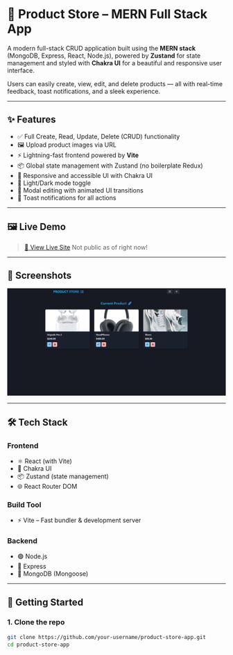 # 🛒 Product Store – MERN Full Stack App

A modern full-stack CRUD application built using the **MERN stack** (MongoDB, Express, React, Node.js), powered by **Zustand** for state management and styled with **Chakra UI** for a beautiful and responsive user interface.

Users can easily create, view, edit, and delete products — all with real-time feedback, toast notifications, and a sleek experience.

---

## ✨ Features

- ✅ Full Create, Read, Update, Delete (CRUD) functionality
- 🖼 Upload product images via URL
- ⚡ Lightning-fast frontend powered by **Vite**
- 📦 Global state management with Zustand (no boilerplate Redux)
- 🎨 Responsive and accessible UI with Chakra UI
- 🌙 Light/Dark mode toggle
- 🚀 Modal editing with animated UI transitions
- 🔔 Toast notifications for all actions

---

## 🖼 Live Demo

> [🔗 View Live Site](https://your-live-site-link.com) Not public as of right now! 
> 

---

## 📸 Screenshots

 ![Home](./ProductStore.png) 

---

## 🛠️ Tech Stack

### Frontend
- ⚛️ React (with Vite)
- 🎨 Chakra UI
- 📦 Zustand (state management)
- 🌐 React Router DOM

### Build Tool
- ⚡ Vite – Fast bundler & development server

### Backend
- 🟢 Node.js
- 🚂 Express
- 🍃 MongoDB (Mongoose)

---

## 🚀 Getting Started

### 1. Clone the repo

```bash
git clone https://github.com/your-username/product-store-app.git
cd product-store-app
